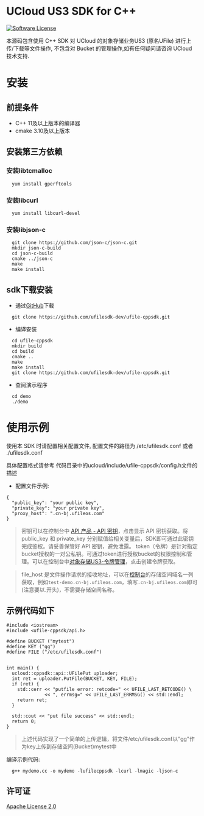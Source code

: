 # UCloud US3 SDK for C++

[![Software License](https://img.shields.io/github/license/saltstack/salt)](LICENSE)

本源码包含使用 C++ SDK 对 UCloud 的对象存储业务US3 (原名UFile) 进行上传/下载等文件操作,
不包含对 Bucket 的管理操作,如有任何疑问请咨询 UCloud 技术支持.  

# 安装

## 前提条件
* C++ 11及以上版本的编译器  
* cmake 3.10及以上版本

## 安装第三方依赖

### 安装libtcmalloc
```
  yum install gperftools
```

### 安装libcurl
```
  yum install libcurl-devel
```

### 安装libjson-c
```
  git clone https://github.com/json-c/json-c.git
  mkdir json-c-build
  cd json-c-build
  cmake ../json-c
  make
  make install
```

## sdk下载安装

- 通过[GitHub](https://github.com/ufilesdk-dev/ufile-cppsdk)下载
```
  git clone https://github.com/ufilesdk-dev/ufile-cppsdk.git
```

- 编译安装
```
  cd ufile-cppsdk
  mkdir build
  cd build
  cmake ..
  make
  make install
  git clone https://github.com/ufilesdk-dev/ufile-cppsdk.git
```

- 查阅演示程序
```
  cd demo
  ./demo
```

# 使用示例

使用本 SDK 时请配置相关配置文件, 配置文件的路径为 /etc/ufilesdk.conf 或者 ./ufilesdk.conf  

具体配置格式请参考 代码目录中的ucloud/include/ufile-cppsdk/config.h文件的描述  

- 配置文件示例:
```
{
  "public_key": "your public key",
  "private_key": "your private key",
  "proxy_host": ".cn-bj.ufileos.com"
}
```

> 密钥可以在控制台中 [API 产品 - API 密钥](https://console.ucloud.cn/uapi/apikey)，点击显示 API 密钥获取。将 public_key 和 private_key 分别赋值给相关变量后，SDK即可通过此密钥完成鉴权。请妥善保管好 API 密钥，避免泄露。 token（令牌）是针对指定bucket授权的一对公私钥。可通过token进行授权bucket的权限控制和管理。可以在控制台中[对象存储US3-令牌管理](https://console.ucloud.cn/ufile/token)，点击创建令牌获取。

> file_host 是文件操作请求的接收地址，可以在[控制台](https://console.ucloud.cn/ufile/ufile)的存储空间域名一列获取，例如`test-demo.cn-bj.ufileos.com`，填写`.cn-bj.ufileos.com`即可(注意要以.开头)，不需要存储空间名称。  

## 示例代码如下

```
#include <iostream>
#include <ufile-cppsdk/api.h>

#define BUCKET ("mytest")
#define KEY ("gg")
#define FILE ("/etc/ufilesdk.conf")


int main() {
  ucloud::cppsdk::api::UFilePut uploader;
  int ret = uploader.PutFile(BUCKET, KEY, FILE);
  if (ret) {
    std::cerr << "putfile error: retcode=" << UFILE_LAST_RETCODE() \
              << ", errmsg=" << UFILE_LAST_ERRMSG() << std::endl;
    return ret;
  }

  std::cout << "put file success" << std::endl;
  return 0;
}
```

> 上述代码实现了一个简单的上传逻辑，将文件/etc/ufilesdk.conf以"gg"作为key上传到存储空间(Bucket)mytest中

编译示例代码:  
```
  g++ mydemo.cc -o mydemo -lufilecppsdk -lcurl -lmagic -ljson-c
```
## 许可证
[Apache License 2.0](https://www.apache.org/licenses/LICENSE-2.0.html)   
